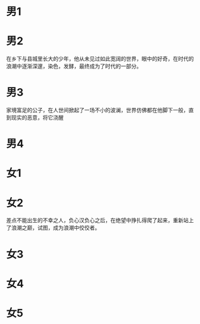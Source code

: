 # 男1

# 男2
在乡下与县城里长大的少年，他从未见过如此宽阔的世界，眼中的好奇，在时代的浪潮中逐渐深邃，染色，发酵，最终成为了时代的一部分。

# 男3
家境富足的公子，在人世间掀起了一场不小的波澜，世界仿佛都在他脚下一般，直到现实的恶意，将它浇醒

# 男4

# 女1

# 女2
差点不能出生的不幸之人，负心汉负心之后，在绝望中挣扎得爬了起来，重新站上了浪潮之巅，试图，成为浪潮中佼佼者。

# 女3

# 女4

# 女5